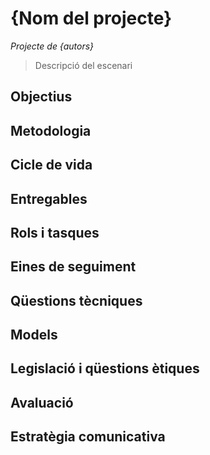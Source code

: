 # {Nom del projecte}
*Projecte de {autors}*

> Descripció del escenari

## Objectius

## Metodologia

## Cicle de vida 

## Entregables

## Rols i tasques

## Eines de seguiment

## Qüestions tècniques

## Models

## Legislació i qüestions ètiques

## Avaluació

## Estratègia comunicativa